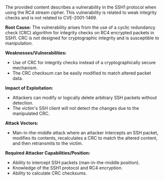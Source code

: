 The provided content describes a vulnerability in the SSH1 protocol when using the RC4 stream cipher. This vulnerability is related to weak integrity checks and is not related to CVE-2001-1469.

**Root Cause:** The vulnerability arises from the use of a cyclic redundancy check (CRC) algorithm for integrity checks on RC4 encrypted packets in SSH1. CRC is not designed for cryptographic integrity and is susceptible to manipulation.

**Weaknesses/Vulnerabilities:**
- Use of CRC for integrity checks instead of a cryptographically secure mechanism.
- The CRC checksum can be easily modified to match altered packet data.

**Impact of Exploitation:**
- Attackers can modify or logically delete arbitrary SSH packets without detection.
- The victim's SSH client will not detect the changes due to the manipulated CRC.

**Attack Vectors:**
- Man-in-the-middle attack where an attacker intercepts an SSH packet, modifies its contents, recalculates a CRC to match the altered content, and then retransmits to the victim.

**Required Attacker Capabilities/Position:**
- Ability to intercept SSH packets (man-in-the-middle position).
- Knowledge of the SSH1 protocol and RC4 encryption.
- Ability to calculate CRC checksums.